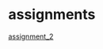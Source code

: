 # assignments


[assignment_2](https://github.com/Rauf98/assignments/blob/master/assignment2.ipynb) 
